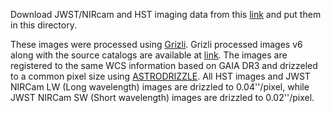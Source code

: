 Download JWST/NIRcam and HST imaging data from this [link](https://drive.google.com/drive/folders/10-SnmRvmBtCoo6C_bHPwDSEGKu7xiizC?usp=sharing) and put them in this directory.

These images were processed using [Grizli](https://github.com/gbrammer/grizli). Grizli processed images v6 along with the source catalogs are available at [link](https://github.com/gbrammer/grizli/blob/master/docs/grizli/image-release-v6.rst).
The images are registered to the same WCS information based on GAIA DR3 and drizzeled to a common pixel size using [ASTRODRIZZLE](https://drizzlepac.readthedocs.io/en/latest/astrodrizzle.html).
All HST images and JWST NIRCam LW (Long wavelength) images are drizzled to 0.04''/pixel, while JWST NIRCam SW (Short wavelength) images are drizzled to 0.02''/pixel.
